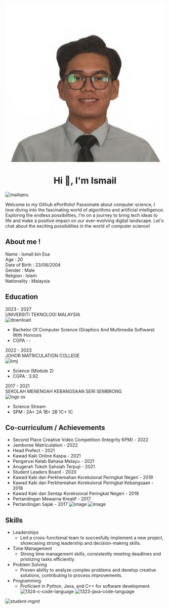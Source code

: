 <div align="center">
  <img src="https://github.com/Mailqeru/Mailqeru/blob/main/A23CS0086.JPG?raw=true" alt="Ismail">
</div>

<h1 align="center">Hi 👋, I'm Ismail</h1> <p align="left"> <img src="https://komarev.com/ghpvc/?username=mailqeru&label=Profile%20views&color=0e75b6&style=flat" alt="mailqeru" /> </p>  


Welcome to my Github ePortfolio!
Passionate about computer science, I love diving into the fascinating world of algorithms and artificial intelligence. Exploring the endless possibilities, I'm on a journey to bring tech ideas to life and make a positive impact on our ever-evolving digital landscape. Let's chat about the exciting possibilities in the world of computer science!

## About me !
 Name : Ismail bin Esa  
 Age : 20   
 Date of Birth : 23/08/2004  
 Gender : Male  
 Religion : Islam  
 Nationality : Malaysia  
 
## Education
2023 - 2027  
UNIVERSITI TEKNOLOGI MALAYSIA  
![download](https://github.com/Mailqeru/Mailqeru/assets/148432122/d0a7b9fa-193e-448c-9216-370edc1fd834)
* Bachelor Of Computer Science (Graphics And Multimedia Software) With Honours
* CGPA : -

2022 - 2023  
JOHOR MATRICULATION COLLEGE  
![kmj](https://github.com/Mailqeru/Mailqeru/assets/148432122/de7d0b31-74f2-4166-bee4-60f8f96f606f)
* Science (Module 2)  
* CGPA : 3.92

2017 - 2021  
SEKOLAH MENENGAH KEBANGSAAN SERI SEMBRONG  
![logo ss](https://github.com/Mailqeru/Mailqeru/assets/148432122/08a0ffcf-e55d-4254-a08c-8ab763c313ce)
* Science Stream 
* SPM : 2A+ 2A 1B+ 2B 1C+ 1C

## Co-curriculum / Achievements  
* Second Place Creative Video Competition (Integrity KPM) - 2022  
* Jamboree Matriculation - 2022
* Head Prefect - 2021
* Kawad Kaki Online Kaspa - 2021
* Pengerusi Kelab Bahasa Melayu - 2021
* Anugerah Tokoh Sahsiah Terpuji - 2021
* Student Leaders Board - 2020
* Kawad Kaki dan Perkhemahan Koreksional Peringkat Negeri - 2019
* Kawad Kaki dan Perkhemahan Koreksional Peringkat Kebangsaan - 2018
* Kawad Kaki dan Sentap Koreksional Peringkat Negeri - 2018
* Pertandingan Mewarna Kreatif - 2017
* Pertandingan Sajak - 2017
![image](https://github.com/Mailqeru/Mailqeru/assets/148432122/6f6ddb12-8517-4aa7-b303-dc339a81784e) ![image](https://github.com/Mailqeru/Mailqeru/assets/148432122/296a4cbf-8161-4fd0-a0e0-77d544a6dfdf)



## Skills  
* Leaderships
  - Led a cross-functional team to succesfully implement a new project, showcasing strong leadership and decision-making skills.
* Time Management
  - Strong time management skills, consistently meeting deadlines and priotizing tasks efficiently.
* Problem Solving
  - Proven ability to analyze complex problems and develop creative solutions, contributing to process improvements.
* Programming
  - Proficient in Python, Java, and C++ for software development.  
![1324-c-code-language](https://github.com/Mailqeru/pc-assemble-TIS/assets/148432122/ae003458-2cf1-46f0-87b5-2e3cb71a367a)
![1323-java-code-language](https://github.com/Mailqeru/pc-assemble-TIS/assets/148432122/70a63187-7f8d-495f-ab47-caf0234063eb)



![student-mgmt](https://github.com/Mailqeru/Mailqeru/assets/148432122/dc9d46a4-9fff-40b2-a44a-387b554a442a) 










